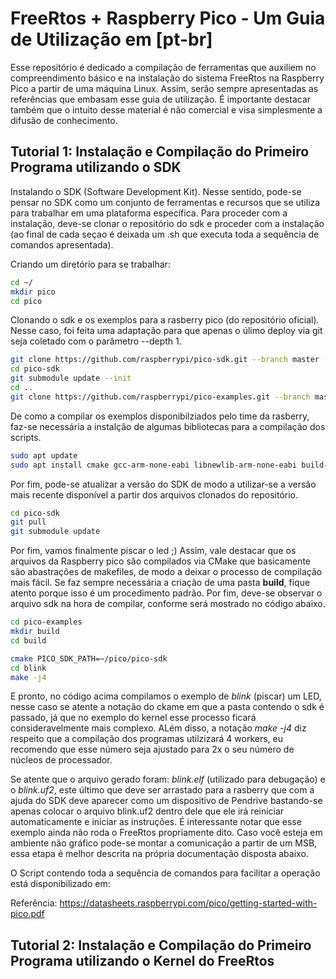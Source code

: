 # FreeRtos + Raspberry Pico - Um Guia de Utilização em [pt-br]
Esse repositório é dedicado a compilação de ferramentas que auxiliem no compreendimento básico e na instalação do sistema FreeRtos na Raspberry Pico a partir de uma máquina Linux. Assim, serão sempre apresentadas as referências que embasam esse guia de utilização. É importante destacar também que o intuito desse material é não comercial e visa simplesmente a difusão de conhecimento.

## Tutorial 1: Instalação e Compilação do Primeiro Programa utilizando o SDK
Instalando o SDK (Software Development Kit). Nesse sentido, pode-se pensar no SDK como um conjunto de ferramentas e recursos que se utiliza para trabalhar em uma plataforma específica. Para proceder com a instalação, deve-se clonar o repositório do sdk e proceder com a instalação (ao final de cada seçao é deixada um .sh que executa toda a sequência de comandos apresentada).

Criando um diretório para se trabalhar:
```sh
cd ~/
mkdir pico
cd pico
```

Clonando o sdk e os exemplos para a rasberry pico (do repositório oficial). Nesse caso, foi feita uma adaptação para que apenas o úlimo deploy via git seja coletado com o parâmetro --depth 1.
```sh
git clone https://github.com/raspberrypi/pico-sdk.git --branch master --depth 1
cd pico-sdk
git submodule update --init
cd ..
git clone https://github.com/raspberrypi/pico-examples.git --branch master --depth 1
```

De como a compilar os exemplos disponibilziados pelo time da rasberry, faz-se necessária a instalção de algumas bibliotecas para a compilação dos scripts.
```sh
sudo apt update
sudo apt install cmake gcc-arm-none-eabi libnewlib-arm-none-eabi build-essential
```

Por fim, pode-se atualizar a versão do SDK de modo a utilizar-se a versão mais recente disponível a partir dos arquivos clonados do repositório.
```sh
cd pico-sdk
git pull
git submodule update
```

Por fim, vamos finalmente piscar o led ;) Assim, vale destacar que os arquivos da Raspberry pico são compilados via CMake que basicamente são abastrações de makefiles, de modo a deixar o processo de compilação mais fácil. Se faz sempre necessária a criação de uma pasta **build**, fique atento porque isso é um procedimento padrão. Por fim, deve-se observar o arquivo sdk na hora de compilar, conforme será mostrado no código abaixo.
``` sh
cd pico-examples
mkdir build
cd build
```

```sh
cmake PICO_SDK_PATH=~/pico/pico-sdk
cd blink
make -j4
```

E pronto, no código acima compilamos o exemplo de *blink* (piscar) um LED, nesse caso se atente a notação do ckame em que a pasta contendo o sdk é passado, já que no exemplo do kernel esse processo ficará consideravelmente mais complexo. ALém disso, a notação *make -j4* diz respeito que a compilação dos programas utilzizará 4 workers, eu recomendo que esse número seja ajustado para 2x o seu número de núcleos de processador.

Se atente que o arquivo gerado foram: *blink.elf* (utilizado para debugação) e o *blink.uf2*, este último que deve ser arrastado para a rasberry que com a ajuda do SDK deve aparecer como um dispositivo de Pendrive bastando-se apenas colocar o arquivo blink.uf2 dentro dele que ele irá reiniciar automaticamente e iniciar as instruções. É interessante notar que esse exemplo ainda não roda o FreeRtos propriamente dito. Caso você esteja em ambiente não gráfico pode-se montar a comunicação a partir de um MSB, essa etapa é melhor descrita na própria documentação disposta abaixo.

O Script contendo toda a sequência de comandos para facilitar a operação está disponibilizado em: 

Referência: https://datasheets.raspberrypi.com/pico/getting-started-with-pico.pdf

## Tutorial 2: Instalação e Compilação do Primeiro Programa utilizando o Kernel do FreeRtos

